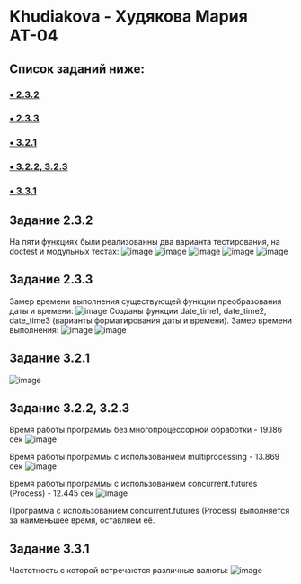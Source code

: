 # Khudiakova - Худякова Мария АТ-04

## Список заданий ниже:
### [• 2.3.2](https://github.com/MariKhudyakova/Khudiakova/blob/main/README.md#%D0%B7%D0%B0%D0%B4%D0%B0%D0%BD%D0%B8%D0%B5-232)
### [• 2.3.3](https://github.com/MariKhudyakova/Khudiakova/blob/main/README.md#%D0%B7%D0%B0%D0%B4%D0%B0%D0%BD%D0%B8%D0%B5-233)
### [• 3.2.1](https://github.com/MariKhudyakova/Khudiakova/blob/main/README.md#%D0%B7%D0%B0%D0%B4%D0%B0%D0%BD%D0%B8%D0%B5-321)
### [• 3.2.2, 3.2.3](https://github.com/MariKhudyakova/Khudiakova/blob/main/README.md#%D0%B7%D0%B0%D0%B4%D0%B0%D0%BD%D0%B8%D0%B5-322-323)
### [• 3.3.1](https://github.com/MariKhudyakova/Khudiakova/blob/main/README.md#%D0%B7%D0%B0%D0%B4%D0%B0%D0%BD%D0%B8%D0%B5-331)

## Задание 2.3.2
На пяти функциях были реализованны два варианта тестирования, на doctest и модульных тестах:
![image](https://user-images.githubusercontent.com/59433521/205510840-7503298e-59e7-4783-a109-e458074641be.png)
![image](https://user-images.githubusercontent.com/59433521/205510845-3d750196-1c25-4d79-b8ab-4ff902f44719.png)
![image](https://user-images.githubusercontent.com/59433521/205510852-a37020dd-8bd9-4820-a857-1f3734bab7fa.png)
![image](https://user-images.githubusercontent.com/59433521/205510864-dd6e3b7c-dcb9-4561-98ca-80a6a947a534.png)
![image](https://user-images.githubusercontent.com/59433521/205510869-3f544031-01c4-4cb2-ad4c-6c0ec206eb79.png)


## Задание 2.3.3
Замер времени выполнения существующей функции преобразования даты и времени:
![image](https://user-images.githubusercontent.com/59433521/205352912-43fec36c-b425-497c-afad-6157c154a572.png)
Созданы функции date_time1, date_time2, date_time3 (варианты форматирования даты и времени). 
Замер времени выполнения:
![image](https://user-images.githubusercontent.com/59433521/205353177-ca6312e2-d5bd-4a49-b76b-9dc47eb4c4dc.png)
![image](https://user-images.githubusercontent.com/59433521/205353202-ea0ca18b-17ae-493e-9d2c-fa8b873ae49a.png)

## Задание 3.2.1
![image](https://user-images.githubusercontent.com/59433521/206869896-273e5c63-c800-4ca5-926a-f2f70af15e20.png)

## Задание 3.2.2, 3.2.3
Время работы программы без многопроцессорной обработки - 19.186 сек
![image](https://user-images.githubusercontent.com/59433521/209532910-e11574f6-29d2-48b9-8c00-186acfe2e85e.png)

Время работы программы с использованием multiprocessing - 13.869 сек
![image](https://user-images.githubusercontent.com/59433521/209532615-03abbe30-9364-47c8-b8ea-bebb617c1d7a.png)

Время работы программы с использованием concurrent.futures (Process) - 12.445 сек
![image](https://user-images.githubusercontent.com/59433521/209548120-d2c5c76f-9b85-4082-b73a-018811a1e530.png)

Программа с использованием concurrent.futures (Process) выполняется за наименьшее время, оставляем её.

## Задание 3.3.1
Частотность с которой встречаются различные валюты:
![image](https://user-images.githubusercontent.com/59433521/209561541-8bed0ec0-00ff-476d-a43d-07b7023e92ed.png)

